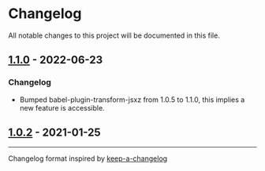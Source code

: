# Changelog

All notable changes to this project will be documented in this file.

## [1.1.0] - 2022-06-23

### Changelog

- Bumped babel-plugin-transform-jsxz from 1.0.5 to 1.1.0, this implies a new feature is accessible.

## [1.0.2] - 2021-01-25

---

Changelog format inspired by [keep-a-changelog]

[keep-a-changelog]: https://github.com/olivierlacan/keep-a-changelog
[unreleased]: https://github.com/kbrw/babel-preset-jsxz/compare/v1.1.0...HEAD
[1.1.0]: https://github.com/kbrw/babel-preset-jsxz/compare/v1.0.2...v1.1.0
[1.0.2]: https://github.com/kbrw/babel-preset-jsxz/compare/v0.0.0...v1.0.2

